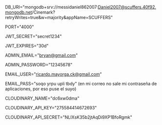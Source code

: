 DB_URI="mongodb+srv://messidaniel862007:Daniel2007@scuffers.40f92.mongodb.net/Cinemark?retryWrites=true&w=majority&appName=SCUFFERS"

PORT="4000"

 

JWT_SECRET="secret1234"

JWT_EXPIRES="30d"

 

ADMIN_EMAIL="bryan@gmail.com"

ADMIN_PASSWORD="12345678"

 

EMAIL_USER="ricardo.mayorga.ck@gmail.com"

EMAIL_PASS="soqo yrpu upli tbdy"  (en mi correo no sale mi contraseña de aplicaciones, por eso puse el suyo)

 

CLOUDINARY_NAME="dc6xw0dma"

CLOUDINARY_API_KEY="275584414672693"

CLOUDINARY_API_SECRET="NLIXsK35b2jtAqDi9XP1BfoRgmk"
